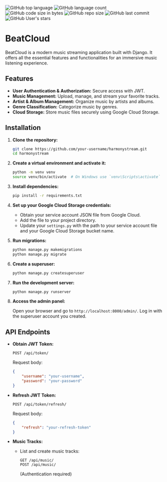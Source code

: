
![GitHub top language](https://img.shields.io/github/languages/top/bezhan2009/BeatCloud) 
![GitHub language count](https://img.shields.io/github/languages/count/bezhan2009/BeatCloud)
![GitHub code size in bytes](https://img.shields.io/github/languages/code-size/bezhan2009/BeatCloud)
![GitHub repo size](https://img.shields.io/github/repo-size/bezhan2009/BeatCloud)
![GitHub last commit](https://img.shields.io/github/last-commit/bezhan2009/BeatCloud)
![GitHub User's stars](https://img.shields.io/github/stars/bezhan2009?style=social)

# BeatCloud

BeatCloud is a modern music streaming application built with Django. It offers all the essential features and functionalities for an immersive music listening experience.

## Features

- **User Authentication & Authorization:** Secure access with JWT.
- **Music Management:** Upload, manage, and stream your favorite tracks.
- **Artist & Album Management:** Organize music by artists and albums.
- **Genre Classification:** Categorize music by genres.
- **Cloud Storage:** Store music files securely using Google Cloud Storage.

## Installation

1. **Clone the repository:**

   ```bash
   git clone https://github.com/your-username/harmonystream.git
   cd harmonystream
   ```

2. **Create a virtual environment and activate it:**

   ```bash
   python -m venv venv
   source venv/bin/activate  # On Windows use `venv\Scripts\activate`
   ```

3. **Install dependencies:**

   ```bash
   pip install -r requirements.txt
   ```

4. **Set up your Google Cloud Storage credentials:**

   - Obtain your service account JSON file from Google Cloud.
   - Add the file to your project directory.
   - Update your `settings.py` with the path to your service account file and your Google Cloud Storage bucket name.

5. **Run migrations:**

   ```bash
   python manage.py makemigrations
   python manage.py migrate
   ```

6. **Create a superuser:**

   ```bash
   python manage.py createsuperuser
   ```

7. **Run the development server:**

   ```bash
   python manage.py runserver
   ```

8. **Access the admin panel:**

   Open your browser and go to `http://localhost:8000/admin/`. Log in with the superuser account you created.

## API Endpoints

- **Obtain JWT Token:**
  ```http
  POST /api/token/
  ```
  Request body:
  ```json
  {
      "username": "your-username",
      "password": "your-password"
  }
  ```

- **Refresh JWT Token:**
  ```http
  POST /api/token/refresh/
  ```
  Request body:
  ```json
  {
      "refresh": "your-refresh-token"
  }
  ```

- **Music Tracks:**
  - List and create music tracks:
    ```http
    GET /api/music/
    POST /api/music/
    ```
    (Authentication required)
